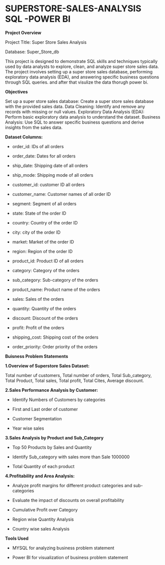 # SUPERSTORE-SALES-ANALYSIS SQL -POWER BI

**Project Overview**

Project Title: Super Store Sales Analysis

Database: Super_Store_db

This project is designed to demonstrate SQL skills and techniques typically used by data analysts to explore, clean, and analyze super store sales data. The project involves setting up a super store sales database, performing exploratory data analysis (EDA), and answering specific business questions through SQL queries. and after that visulize the data thorugh power bi.


**Objectives**

Set up a super store sales database: Create a super store sales database with the provided sales data.
Data Cleaning: Identify and remove any records with missing or null values.
Exploratory Data Analysis (EDA): Perform basic exploratory data analysis to understand the dataset.
Business Analysis: Use SQL to answer specific business questions and derive insights from the sales data.

**Dataset Columns:**

- order_id: IDs of all orders

- order_date: Dates for all orders

- ship_date: Shipping date of all orders

- ship_mode: Shipping mode of all orders

- customer_id: customer ID all orders

- customer_name: Customer names of all order ID

- segment: Segment of all orders

- state: State of the order ID

- country: Country of the order ID

- city: city of the order ID

- market: Market of the order ID

- region: Region of the order ID

- product_id: Product ID of all orders

- category: Category of the orders

- sub_category: Sub-category of the orders

- product_name: Product name of the orders

- sales: Sales of the orders

- quantity: Quantity of the orders

- discount: Discount of the orders

- profit: Profit of the orders

- shipping_cost: Shipping cost of the orders

- order_priority: Order priority of the orders

**Buisness Problem Statements**

**1.Overview of Superstore Sales Dataset:**

Total number uf customers,
Total number of orders, 
Total Sub_category,
Total Product,
Total sales,
Total profit,
Total Cites,
Average discount.

**2.Sales Performance Analysis by Customer:**

- Identify Numbers of Customers by categories

- First and Last order of customer

- Customer Segmentation 

- Year wise sales

**3.Sales Analysis by Product and Sub_Category**

- Top 50 Products by Sales and Quantity

- Identify Sub_category with sales more than  Sale 1000000

- Total Quantity of each product

**4.Profitability and Area Analysis:**

- Analyze profit margins for different product categories and sub-categories

- Evaluate the impact of discounts on overall profitability

- Cumulative Profit over Category

- Region wise Quantity Analysis

- Country wise sales Analysis

**Tools Used**

- MYSQL for analyzing business problem statement

- Power BI for visualization of business problem statement






